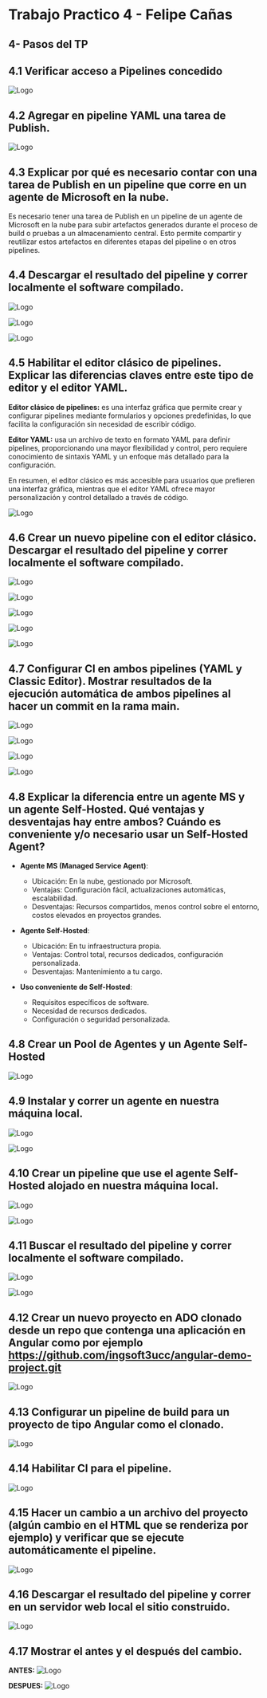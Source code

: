 # Trabajo Practico 4 - Felipe Cañas

## 4- Pasos del TP

## 4.1 Verificar acceso a Pipelines concedido

![Logo](./images/img1.png)

## 4.2 Agregar en pipeline YAML una tarea de Publish.

![Logo](./images/img2.png)

## 4.3 Explicar por qué es necesario contar con una tarea de Publish en un pipeline que corre en un agente de Microsoft en la nube.

Es necesario tener una tarea de Publish en un pipeline de un agente de Microsoft en la nube para subir artefactos generados durante el proceso de build o pruebas a un almacenamiento central. Esto permite compartir y reutilizar estos artefactos en diferentes etapas del pipeline o en otros pipelines.


## 4.4 Descargar el resultado del pipeline y correr localmente el software compilado.

![Logo](./images/img3.png)

![Logo](./images/img8.png)

![Logo](./images/img7.png)

## 4.5 Habilitar el editor clásico de pipelines. Explicar las diferencias claves entre este tipo de editor y el editor YAML.

**Editor clásico de pipelines:** es una interfaz gráfica que permite crear y configurar pipelines mediante formularios y opciones predefinidas, lo que facilita la configuración sin necesidad de escribir código.

**Editor YAML:** usa un archivo de texto en formato YAML para definir pipelines, proporcionando una mayor flexibilidad y control, pero requiere conocimiento de sintaxis YAML y un enfoque más detallado para la configuración.

En resumen, el editor clásico es más accesible para usuarios que prefieren una interfaz gráfica, mientras que el editor YAML ofrece mayor personalización y control detallado a través de código.

![Logo](./images/img4.png)

## 4.6 Crear un nuevo pipeline con el editor clásico. Descargar el resultado del pipeline y correr localmente el software compilado.

![Logo](./images/img5.png)

![Logo](./images/img6.png)

![Logo](./images/img9.png)

![Logo](./images/img8.png)

![Logo](./images/img7.png)

## 4.7 Configurar CI en ambos pipelines (YAML y Classic Editor). Mostrar resultados de la ejecución automática de ambos pipelines al hacer un commit en la rama main.

![Logo](./images/img13.png)

![Logo](./images/img11.png)

![Logo](./images/img12.png)

![Logo](./images/img14.png)

## 4.8 Explicar la diferencia entre un agente MS y un agente Self-Hosted. Qué ventajas y desventajas hay entre ambos? Cuándo es conveniente y/o necesario usar un Self-Hosted Agent?

* **Agente MS (Managed Service Agent)**:

    * Ubicación: En la nube, gestionado por Microsoft.
    * Ventajas: Configuración fácil, actualizaciones automáticas, escalabilidad.
    * Desventajas: Recursos compartidos, menos control sobre el entorno, costos elevados en proyectos grandes.

* **Agente Self-Hosted**:

    * Ubicación: En tu infraestructura propia.
    * Ventajas: Control total, recursos dedicados, configuración personalizada.
    * Desventajas: Mantenimiento a tu cargo.

* **Uso conveniente de Self-Hosted**:

    * Requisitos específicos de software.
    * Necesidad de recursos dedicados.
    * Configuración o seguridad personalizada.

## 4.8 Crear un Pool de Agentes y un Agente Self-Hosted

![Logo](./images/img15.png)

## 4.9 Instalar y correr un agente en nuestra máquina local.

![Logo](./images/img16.png)

![Logo](./images/img17.png)

## 4.10 Crear un pipeline que use el agente Self-Hosted alojado en nuestra máquina local.

![Logo](./images/img18.png)

![Logo](./images/img19.png)

## 4.11 Buscar el resultado del pipeline y correr localmente el software compilado.

![Logo](./images/img20.png)

![Logo](./images/img21.png)

## 4.12 Crear un nuevo proyecto en ADO clonado desde un repo que contenga una aplicación en Angular como por ejemplo https://github.com/ingsoft3ucc/angular-demo-project.git

![Logo](./images/img22.png)

## 4.13 Configurar un pipeline de build para un proyecto de tipo Angular como el clonado.

![Logo](./images/img23.png)

## 4.14 Habilitar CI para el pipeline.

![Logo](./images/img24.png)

## 4.15 Hacer un cambio a un archivo del proyecto (algún cambio en el HTML que se renderiza por ejemplo) y verificar que se ejecute automáticamente el pipeline.

![Logo](./images/img25.png)

## 4.16 Descargar el resultado del pipeline y correr en un servidor web local el sitio construido.

![Logo](./images/img26.png)

## 4.17 Mostrar el antes y el después del cambio.
**ANTES:**
![Logo](./images/img27.png)

**DESPUES:**
![Logo](./images/img28.png)